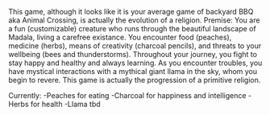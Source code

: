 This game, although it looks like it is your average game of backyard
BBQ aka Animal Crossing, is actually the evolution of a religion.
Premise:
You are a fun (customizable) creature who runs through the beautiful
landscape of Madala, living a carefree existance. You encounter food
(peaches), medicine (herbs), means of creativity (charcoal pencils), 
and threats to your wellbeing (bees and thunderstorms). Throughout
your journey, you fight to stay happy and healthy and always learning.
As you encounter troubles, you have mystical interactions with a 
mythical giant llama in the sky, whom you begin to revere. This game is actually the progression of a primitive religion.


Currently:
-Peaches for eating
-Charcoal for happiness and intelligence
-Herbs for health
-Llama tbd

